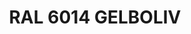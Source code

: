 ---
layout: product
title: "RAL 6014 GELBOLIV"
price: "300" 
desc: "Akrilna boja 17mL"
img_path: "/assets/img/A.MIG-0087.webp"
brand: "AMMO"
available: true
special_offer: false
new: false
soon: false
cat: "020000"
subcat: "020100"
subsubcat: "020101"
sifra: "A.MIG-0087"
popular: false
spec: false
---